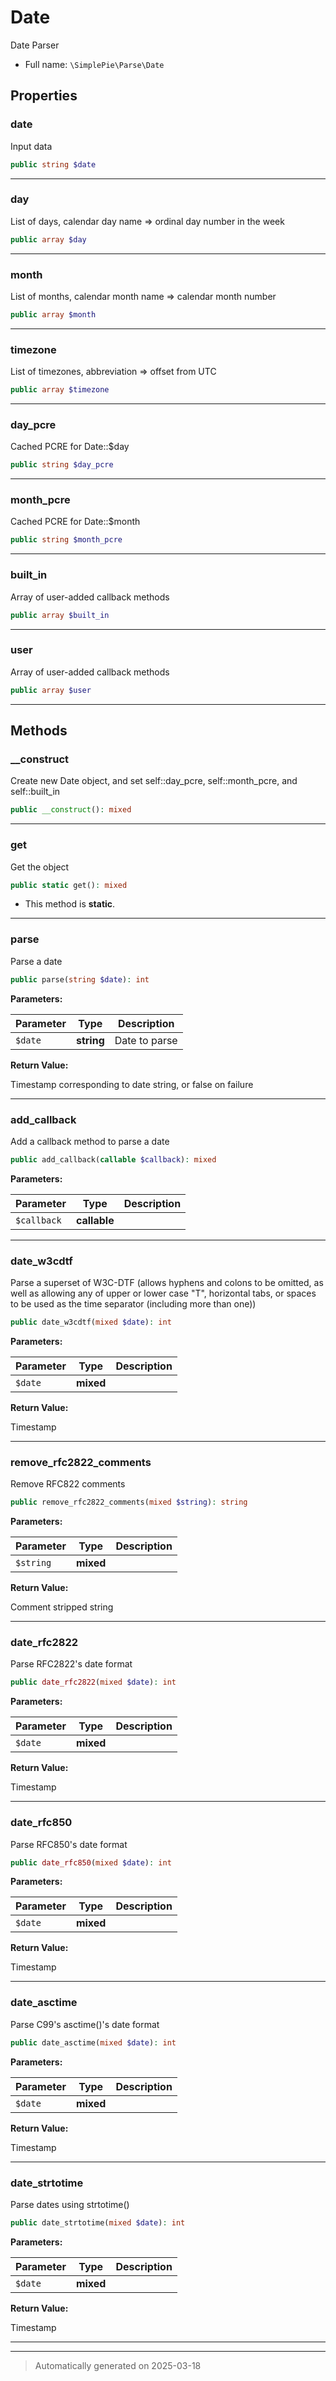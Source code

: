 
# Date

Date Parser



* Full name: `\SimplePie\Parse\Date`



## Properties


### date

Input data

```php
public string $date
```






***

### day

List of days, calendar day name => ordinal day number in the week

```php
public array $day
```






***

### month

List of months, calendar month name => calendar month number

```php
public array $month
```






***

### timezone

List of timezones, abbreviation => offset from UTC

```php
public array $timezone
```






***

### day_pcre

Cached PCRE for Date::$day

```php
public string $day_pcre
```






***

### month_pcre

Cached PCRE for Date::$month

```php
public string $month_pcre
```






***

### built_in

Array of user-added callback methods

```php
public array $built_in
```






***

### user

Array of user-added callback methods

```php
public array $user
```






***

## Methods


### __construct

Create new Date object, and set self::day_pcre,
self::month_pcre, and self::built_in

```php
public __construct(): mixed
```












***

### get

Get the object

```php
public static get(): mixed
```



* This method is **static**.








***

### parse

Parse a date

```php
public parse(string $date): int
```








**Parameters:**

| Parameter | Type | Description |
|-----------|------|-------------|
| `$date` | **string** | Date to parse |


**Return Value:**

Timestamp corresponding to date string, or false on failure




***

### add_callback

Add a callback method to parse a date

```php
public add_callback(callable $callback): mixed
```








**Parameters:**

| Parameter | Type | Description |
|-----------|------|-------------|
| `$callback` | **callable** |  |





***

### date_w3cdtf

Parse a superset of W3C-DTF (allows hyphens and colons to be omitted, as
well as allowing any of upper or lower case "T", horizontal tabs, or
spaces to be used as the time separator (including more than one))

```php
public date_w3cdtf(mixed $date): int
```








**Parameters:**

| Parameter | Type | Description |
|-----------|------|-------------|
| `$date` | **mixed** |  |


**Return Value:**

Timestamp




***

### remove_rfc2822_comments

Remove RFC822 comments

```php
public remove_rfc2822_comments(mixed $string): string
```








**Parameters:**

| Parameter | Type | Description |
|-----------|------|-------------|
| `$string` | **mixed** |  |


**Return Value:**

Comment stripped string




***

### date_rfc2822

Parse RFC2822's date format

```php
public date_rfc2822(mixed $date): int
```








**Parameters:**

| Parameter | Type | Description |
|-----------|------|-------------|
| `$date` | **mixed** |  |


**Return Value:**

Timestamp




***

### date_rfc850

Parse RFC850's date format

```php
public date_rfc850(mixed $date): int
```








**Parameters:**

| Parameter | Type | Description |
|-----------|------|-------------|
| `$date` | **mixed** |  |


**Return Value:**

Timestamp




***

### date_asctime

Parse C99's asctime()'s date format

```php
public date_asctime(mixed $date): int
```








**Parameters:**

| Parameter | Type | Description |
|-----------|------|-------------|
| `$date` | **mixed** |  |


**Return Value:**

Timestamp




***

### date_strtotime

Parse dates using strtotime()

```php
public date_strtotime(mixed $date): int
```








**Parameters:**

| Parameter | Type | Description |
|-----------|------|-------------|
| `$date` | **mixed** |  |


**Return Value:**

Timestamp




***


***
> Automatically generated on 2025-03-18
